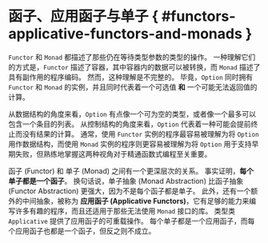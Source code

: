 <!--
# Functors, Applicative Functors, and Monads
-->

# 函子、应用函子与单子 { #functors-applicative-functors-and-monads }

<!--
`Functor` and `Monad` both describe operations for types that are still waiting for a type argument.
One way to understand them is that `Functor` describes containers in which the contained data can be transformed, and `Monad` describes an encoding of programs with side effects.
This understanding is incomplete, however.
After all, `Option` has instances for both `Functor` and `Monad`, and simultaneously represents an optional value _and_ a computation that might fail to return a value.
-->

`Functor` 和 `Monad` 都描述了那些仍在等待类型参数的类型的操作。
一种理解它们的方式是，`Functor` 描述了容器，其中容器内的数据可以被转换，而 `Monad` 描述了具有副作用的程序编码。
然而，这种理解是不完整的。
毕竟，`Option` 同时拥有 `Functor` 和 `Monad` 的实例，并且同时代表着一个可选值 **和** 一个可能无法返回值的计算。

<!--
From the perspective of data structures, `Option` is a bit like a nullable type or like a list that can contain at most one entry.
From the perspective of control structures, `Option` represents a computation that might terminate early without a result.
Typically, programs that use the `Functor` instance are easiest to think of as using `Option` as a data structure, while programs that use the `Monad` instance are easiest to think of as using `Option` to allow early failure, but learning to use both of these perspectives fluently is an important part of becoming proficient at functional programming.
-->

从数据结构的角度来看，`Option` 有点像一个可为空的类型，或者像一个最多可以包含一个条目的列表。
从控制结构的角度来看，`Option` 代表着一种可能会提前终止而没有结果的计算。
通常，使用 `Functor` 实例的程序最容易被理解为将 `Option` 用作数据结构，而使用 `Monad` 实例的程序则更容易被理解为将 `Option` 用于支持早期失败，但熟练地掌握这两种视角对于精通函数式编程至关重要。

<!--
There is a deeper relationship between functors and monads.
It turns out that _every monad is a functor_.
Another way to say this is that the monad abstraction is more powerful than the functor abstraction, because not every functor is a monad.
Furthermore, there is an additional intermediate abstraction, called _applicative functors_, that has enough power to write many interesting programs and yet permits libraries that cannot use the `Monad` interface.
The type class `Applicative` provides the overloadable operations of applicative functors.
Every monad is an applicative functor, and every applicative functor is a functor, but the converses do not hold.
-->

函子 (Functor) 和 单子 (Monad) 之间有一个更深层次的关系。
事实证明，**每个单子都是一个函子**。
换句话说，单子抽象 (Monad Abstraction) 比函子抽象 (Functor Abstraction) 更强大，因为不是每个函子都是单子。
此外，还有一个额外的中间抽象，被称为 **应用函子 (Applicative Functors)**，它有足够的能力来编写许多有趣的程序，而且还适用于那些无法使用 `Monad` 接口的库。
类型类 `Applicative` 提供了应用函子的可重载操作。
每个单子都是一个应用函子，而每个应用函子也都是一个函子，但反之则不成立。
